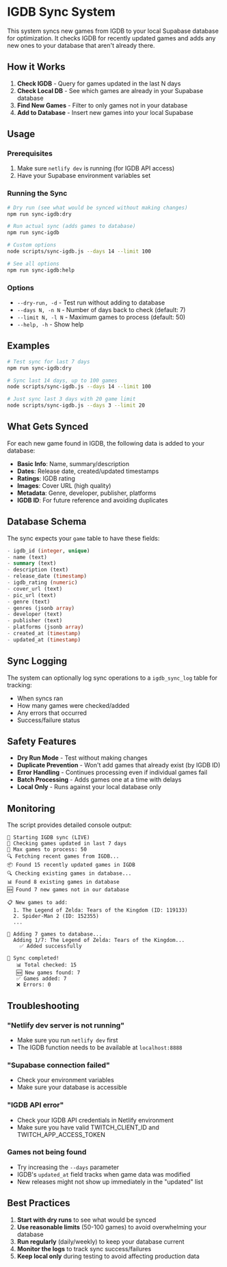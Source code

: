 # IGDB Sync System

This system syncs new games from IGDB to your local Supabase database for optimization. It checks IGDB for recently updated games and adds any new ones to your database that aren't already there.

## How it Works

1. **Check IGDB** - Query for games updated in the last N days
2. **Check Local DB** - See which games are already in your Supabase database
3. **Find New Games** - Filter to only games not in your database
4. **Add to Database** - Insert new games into your local Supabase

## Usage

### Prerequisites

1. Make sure `netlify dev` is running (for IGDB API access)
2. Have your Supabase environment variables set

### Running the Sync

```bash
# Dry run (see what would be synced without making changes)
npm run sync-igdb:dry

# Run actual sync (adds games to database)
npm run sync-igdb

# Custom options
node scripts/sync-igdb.js --days 14 --limit 100

# See all options
npm run sync-igdb:help
```

### Options

- `--dry-run, -d` - Test run without adding to database
- `--days N, -n N` - Number of days back to check (default: 7)
- `--limit N, -l N` - Maximum games to process (default: 50)
- `--help, -h` - Show help

## Examples

```bash
# Test sync for last 7 days
npm run sync-igdb:dry

# Sync last 14 days, up to 100 games
node scripts/sync-igdb.js --days 14 --limit 100

# Just sync last 3 days with 20 game limit
node scripts/sync-igdb.js --days 3 --limit 20
```

## What Gets Synced

For each new game found in IGDB, the following data is added to your database:

- **Basic Info**: Name, summary/description
- **Dates**: Release date, created/updated timestamps
- **Ratings**: IGDB rating
- **Images**: Cover URL (high quality)
- **Metadata**: Genre, developer, publisher, platforms
- **IGDB ID**: For future reference and avoiding duplicates

## Database Schema

The sync expects your `game` table to have these fields:

```sql
- igdb_id (integer, unique)
- name (text)
- summary (text)
- description (text)
- release_date (timestamp)
- igdb_rating (numeric)
- cover_url (text)
- pic_url (text)
- genre (text)
- genres (jsonb array)
- developer (text)
- publisher (text)
- platforms (jsonb array)
- created_at (timestamp)
- updated_at (timestamp)
```

## Sync Logging

The system can optionally log sync operations to a `igdb_sync_log` table for tracking:

- When syncs ran
- How many games were checked/added
- Any errors that occurred
- Success/failure status

## Safety Features

- **Dry Run Mode** - Test without making changes
- **Duplicate Prevention** - Won't add games that already exist (by IGDB ID)
- **Error Handling** - Continues processing even if individual games fail
- **Batch Processing** - Adds games one at a time with delays
- **Local Only** - Runs against your local database only

## Monitoring

The script provides detailed console output:

```
🔄 Starting IGDB sync (LIVE)
📅 Checking games updated in last 7 days
🎯 Max games to process: 50
🔍 Fetching recent games from IGDB...
📦 Found 15 recently updated games in IGDB
🔍 Checking existing games in database...
📊 Found 8 existing games in database
🆕 Found 7 new games not in our database

📋 New games to add:
  1. The Legend of Zelda: Tears of the Kingdom (ID: 119133)
  2. Spider-Man 2 (ID: 152355)
  ...

💾 Adding 7 games to database...
  Adding 1/7: The Legend of Zelda: Tears of the Kingdom...
    ✅ Added successfully

🎉 Sync completed!
   📊 Total checked: 15
   🆕 New games found: 7
   ✅ Games added: 7
   ❌ Errors: 0
```

## Troubleshooting

### "Netlify dev server is not running"
- Make sure you run `netlify dev` first
- The IGDB function needs to be available at `localhost:8888`

### "Supabase connection failed"
- Check your environment variables
- Make sure your database is accessible

### "IGDB API error"
- Check your IGDB API credentials in Netlify environment
- Make sure you have valid TWITCH_CLIENT_ID and TWITCH_APP_ACCESS_TOKEN

### Games not being found
- Try increasing the `--days` parameter
- IGDB's `updated_at` field tracks when game data was modified
- New releases might not show up immediately in the "updated" list

## Best Practices

1. **Start with dry runs** to see what would be synced
2. **Use reasonable limits** (50-100 games) to avoid overwhelming your database
3. **Run regularly** (daily/weekly) to keep your database current
4. **Monitor the logs** to track sync success/failures
5. **Keep local only** during testing to avoid affecting production data